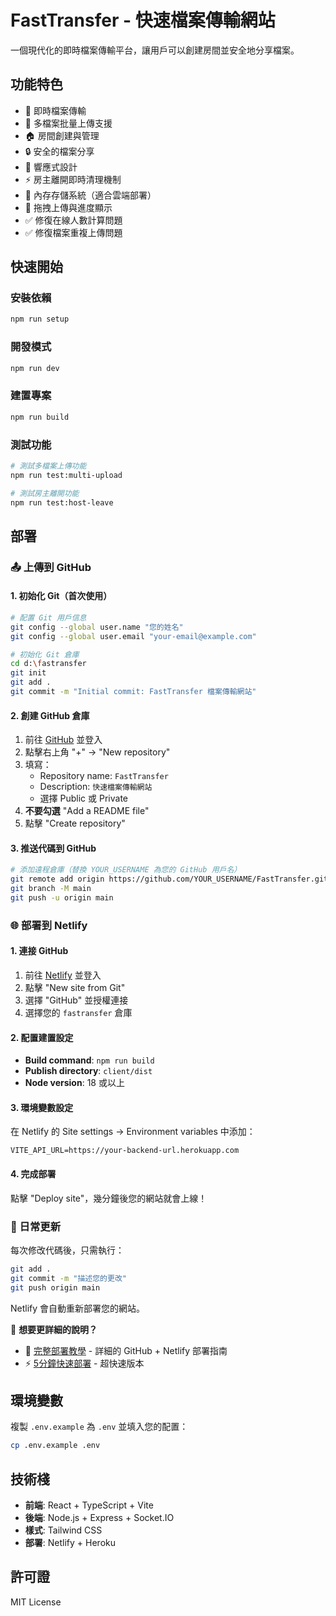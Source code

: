# FastTransfer - 快速檔案傳輸網站

一個現代化的即時檔案傳輸平台，讓用戶可以創建房間並安全地分享檔案。

## 功能特色

- 🚀 即時檔案傳輸
- 📁 多檔案批量上傳支援
- 🏠 房間創建與管理
- 🔒 安全的檔案分享
- 📱 響應式設計
- ⚡ 房主離開即時清理機制
- 💾 內存存儲系統（適合雲端部署）
- 🎯 拖拽上傳與進度顯示
- ✅ 修復在線人數計算問題
- ✅ 修復檔案重複上傳問題

## 快速開始

### 安裝依賴
```bash
npm run setup
```

### 開發模式
```bash
npm run dev
```

### 建置專案
```bash
npm run build
```

### 測試功能
```bash
# 測試多檔案上傳功能
npm run test:multi-upload

# 測試房主離開功能
npm run test:host-leave
```

## 部署

### 📤 上傳到 GitHub

#### 1. 初始化 Git（首次使用）
```bash
# 配置 Git 用戶信息
git config --global user.name "您的姓名"
git config --global user.email "your-email@example.com"

# 初始化 Git 倉庫
cd d:\fastransfer
git init
git add .
git commit -m "Initial commit: FastTransfer 檔案傳輸網站"
```

#### 2. 創建 GitHub 倉庫
1. 前往 [GitHub](https://github.com) 並登入
2. 點擊右上角 "+" → "New repository"
3. 填寫：
   - Repository name: `FastTransfer`
   - Description: `快速檔案傳輸網站`
   - 選擇 Public 或 Private
4. **不要勾選** "Add a README file"
5. 點擊 "Create repository"

#### 3. 推送代碼到 GitHub
```bash
# 添加遠程倉庫（替換 YOUR_USERNAME 為您的 GitHub 用戶名）
git remote add origin https://github.com/YOUR_USERNAME/FastTransfer.git
git branch -M main
git push -u origin main
```

### 🌐 部署到 Netlify

#### 1. 連接 GitHub
1. 前往 [Netlify](https://netlify.com) 並登入
2. 點擊 "New site from Git"
3. 選擇 "GitHub" 並授權連接
4. 選擇您的 `fastransfer` 倉庫

#### 2. 配置建置設定
- **Build command**: `npm run build`
- **Publish directory**: `client/dist`
- **Node version**: 18 或以上

#### 3. 環境變數設定
在 Netlify 的 Site settings → Environment variables 中添加：
```
VITE_API_URL=https://your-backend-url.herokuapp.com
```

#### 4. 完成部署
點擊 "Deploy site"，幾分鐘後您的網站就會上線！

### 🔄 日常更新
每次修改代碼後，只需執行：
```bash
git add .
git commit -m "描述您的更改"
git push origin main
```
Netlify 會自動重新部署您的網站。

🚀 **想要更詳細的說明？** 

- 📖 [完整部署教學](./DEPLOYMENT-GUIDE.md) - 詳細的 GitHub + Netlify 部署指南
- ⚡ [5分鐘快速部署](./QUICK-DEPLOY.md) - 超快速版本

## 環境變數

複製 `.env.example` 為 `.env` 並填入您的配置：

```bash
cp .env.example .env
```

## 技術棧

- **前端**: React + TypeScript + Vite
- **後端**: Node.js + Express + Socket.IO
- **樣式**: Tailwind CSS
- **部署**: Netlify + Heroku

## 許可證

MIT License
